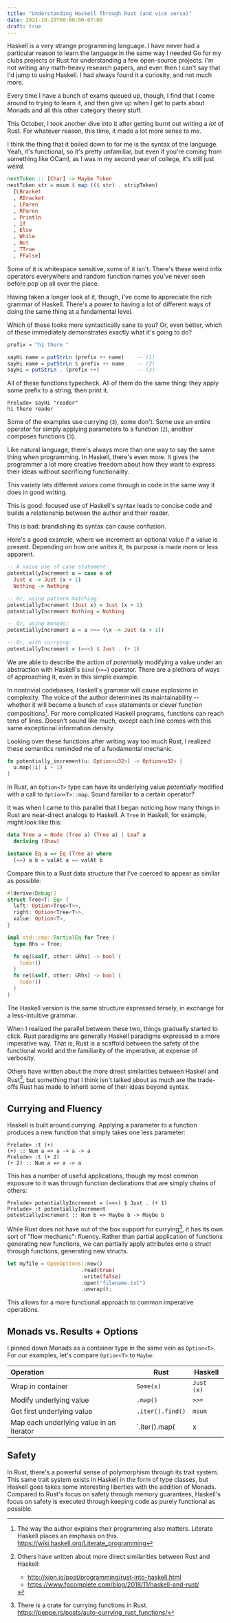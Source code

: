 ```yaml
---
title: "Understanding Haskell Through Rust (and vice versa)"
date: 2021-10-29T00:00:00-07:00
draft: true
---
```


Haskell is a very strange programming language. I have never had a particular reason to
learn the language in the same way I needed Go for my clubs projects or Rust for understanding
a few open-source projects. I'm not writing any math-heavy research papers, and even then I
can't say that I'd jump to using Haskell. I had always found it a curiosity, and not much more.

Every time I have a bunch of exams queued up, though, I find that I come
around to trying to learn it, and then give up when I get to parts about Monads and
all this other category theory stuff.

This October, I took another dive into it after getting burnt out writing a *lot* of
Rust. For whatever reason, this time, it made a lot more sense to me.

I think the thing that it boiled down to for me is the syntax of the
language. Yeah, it's functional, so it's pretty unfamiliar, but even if you're coming from
something like OCaml, as I was in my second year of college, it's still just *weird*.

```hs
nextToken :: [Char] -> Maybe Token
nextToken str = msum $ map (($ str) . stripToken)
  [LBracket
  , RBracket
  , LParen
  , RParen
  , Println
  , If
  , Else
  , While
  , Not
  , TTrue
  , FFalse]
```

Some of it is whitespace sensitive, some of it isn't. There's these weird infix operators
everywhere and random function names you've never seen before pop up all over the place.

Having taken a longer look at it, though, I've come to appreciate the rich grammar of Haskell.
There's a power to having a lot of different ways of doing the same thing at a fundamental level.

Which of these looks more syntactically sane to you? Or, even better, which of these
immediately demonstrates exactly what it's going to do?

```hs
prefix = "hi there "

sayHi name = putStrLn (prefix ++ name)    -- (1)
sayHi name = putStrLn $ prefix ++ name    -- (2)
sayHi = putStrLn . (prefix ++)            -- (3)
```

All of these functions typecheck. All of them do the same thing: they apply some prefix to
a string, then print it.

```
Prelude> sayHi "reader"
hi there reader
```

Some of the examples use currying (`3`), some don't. Some use an entire
operator for simply applying parameters to a function (`2`), another composes functions (`3`).

Like natural language, there's always more than one way to say the same thing when programming.
In Haskell, there's even more. It gives the programmer a lot more creative freedom about how they
want to express their ideas without sacrificing functionality.

This variety lets different *voices* come through in code in the same way it does in good writing.

This is good: focused use of Haskell's syntax leads to concise code and builds a relationship
between the author and their reader.

This is bad: brandishing its syntax can cause confusion.

Here's a good example, where we increment an optional value if a value is present. Depending on
how one writes it, its purpose is made more or less apparent.

```hs
-- A naive use of case statement:
potentiallyIncrement a = case a of
  Just x -> Just (x + 1)
  Nothing -> Nothing

-- Or, using pattern matching:
potentiallyIncrement (Just x) = Just (x + 1)
potentiallyIncrement Nothing = Nothing

-- Or, using monads:
potentiallyIncrement a = a >>= (\x -> Just (x + 1))

-- Or, with currying:
potentiallyIncrement = (=<<) $ Just . (+ 1)
```

We are able to describe the action of *potentially* modifying a value under an abstraction with
Haskell's `bind` (`>>=`) operator. There are a plethora of ways of approaching it, even in this
simple example.

In nontrivial codebases, Haskell's grammar will cause explosions in complexity. The voice of
the author determines its maintainability -- whether it will become a bunch of `case` statements
or clever function compositions[^1]. For more complicated Haskell programs, functions can reach tens of lines.
Doesn't sound like much, except each line comes with this same exceptional information density.

Looking over these functions after writing way too much Rust,
I realized these semantics reminded me of a fundamental mechanic.

```rs
fn potentially_increment(u: Option<u32>) -> Option<u32> {
  u.map(|i| i + 1)
}
```

In Rust, an `Option<T>` type can have its underlying value *potentially* modified with a call to
`Option<T>::map`. Sound familiar to a certain operator?

It was when I came to this parallel that I began noticing how many things in Rust are
near-direct analogs to Haskell. A `Tree` in Haskell, for example, might look like this:

```hs
data Tree a = Node (Tree a) (Tree a) | Leaf a
  deriving (Show)

instance Eq a => Eq (Tree a) where
  (==) a b = valAt a == valAt b
```

Compare this to a Rust data structure that I've coerced to appear as similar as possible:

```rs
#[derive(Debug)]
struct Tree<T: Eq> {
  left: Option<Tree<T>>,
  right: Option<Tree<T>>,
  value: Option<T>,
}

impl std::cmp::PartialEq for Tree {
  type Rhs = Tree;

  fn eq(&self, other: &Rhs) -> bool {
    todo!()
  }
  fn ne(&self, other: &Rhs) -> bool {
    todo!()
  }
}
```

The Haskell version is the same structure expressed tersely, in exchange for a
less-intuitive grammar.

When I realized the parallel between these two, things gradually started to click.
Rust paradigms are generally Haskell paradigms expressed in a more imperative way.
That is, Rust is a scaffold between the safety of the functional world and the
familiarity of the imperative, at expense of verbosity.

Others have written about the more direct similarities between Haskell and Rust[^2],
but something that I think isn't talked about as much are the trade-offs Rust has made
to inherit some of their ideas beyond syntax.

## Currying and Fluency

Haskell is built around currying. Applying a parameter to a function produces a new
function that simply takes one less parameter:

```
Prelude> :t (+)
(+) :: Num a => a -> a -> a
Prelude> :t (+ 2)
(+ 2) :: Num a => a -> a
```

This has a number of useful applications, though my most common exposure to it was
through function declarations that are simply chains of others:

```
Prelude> potentiallyIncrement = (=<<) $ Just . (+ 1)
Prelude> :t potentiallyIncrement 
potentiallyIncrement :: Num b => Maybe b -> Maybe b
```

While Rust does not have out of the box support for currying[^3],
it has its own sort of "flow mechanic": fluency. Rather than partial application of
functions generating new functions, we can partially apply attributes onto a struct
through functions, generating new structs.

```rs
let myfile = OpenOptions::new()
                        .read(true)
                        .write(false)
                        .open("filename.txt")
                        .unwrap();
```

This allows for a more functional approach to common imperative operations.

## Monads vs. Results + Options

I pinned down Monads as a container type in the same vein as `Option<T>`. For our examples,
let's compare `Option<T>` to `Maybe`:

Operation | Rust | Haskell
:-|-|-
Wrap in container | `Some(x)` | `Just (x)`
Modify underlying value | `.map()` | `>>=`
Get first underlying value | `.iter().find()` | `msum`
Map each underlying value in an iterator | `.iter().map(|x| x.map())` | `mapM`

## Safety

In Rust, there's a powerful sense of polymorphism through its trait system. This
same trait system exists in Haskell in the form of type classes, but Haskell goes
takes some interesting liberties with the addition of Monads. Compared to Rust's
focus on safety through memory guarantees, Haskell's focus on safety is executed
through keeping code as purely functional as possible.

[^1]: The way the author explains their programming also matters. Literate Haskell places an emphasis on this. https://wiki.haskell.org/Literate_programming
[^2]: Others have written about more direct similarities between Rust and Haskell:
      * http://xion.io/post/programming/rust-into-haskell.html
      * https://www.fpcomplete.com/blog/2018/11/haskell-and-rust/
[^3]: There is a crate for currying functions in Rust. https://peppe.rs/posts/auto-currying_rust_functions/
